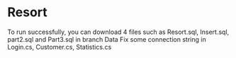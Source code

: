 # Resort
To run successfully, you can download 4 files such as Resort.sql, Insert.sql, part2.sql and Part3.sql in branch Data
Fix some connection string in Login.cs, Customer.cs, Statistics.cs
